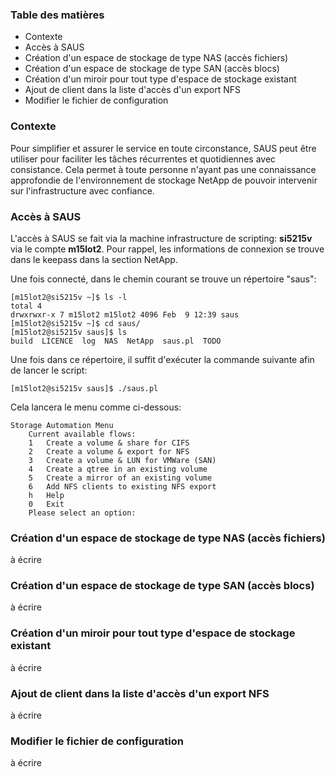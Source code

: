 ### Table des matières
* Contexte
* Accès à SAUS
* Création d'un espace de stockage de type NAS (accès fichiers)
* Création d'un espace de stockage de type SAN (accès blocs)
* Création d'un miroir pour tout type d'espace de stockage existant
* Ajout de client dans la liste d'accès d'un export NFS
* Modifier le fichier de configuration

### Contexte
Pour simplifier et assurer le service en toute circonstance, SAUS peut être utiliser pour faciliter les tâches récurrentes et quotidiennes avec consistance.
Cela permet à toute personne n'ayant pas une connaissance approfondie de l'environnement de stockage NetApp de pouvoir intervenir sur l'infrastructure avec confiance.

### Accès à SAUS
L'accès à SAUS se fait via la machine infrastructure de scripting: <strong>si5215v</strong> via le compte <strong>m15lot2</strong>. Pour rappel, les informations de connexion se trouve dans le keepass dans la section NetApp. 

Une fois connecté, dans le chemin courant se trouve un répertoire "saus":
```
[m15lot2@si5215v ~]$ ls -l
total 4
drwxrwxr-x 7 m15lot2 m15lot2 4096 Feb  9 12:39 saus
[m15lot2@si5215v ~]$ cd saus/
[m15lot2@si5215v saus]$ ls
build  LICENCE  log  NAS  NetApp  saus.pl  TODO
```

Une fois dans ce répertoire, il suffit d'exécuter la commande suivante afin de lancer le script:
```
[m15lot2@si5215v saus]$ ./saus.pl
```
Cela lancera le menu comme ci-dessous:
```
Storage Automation Menu
    Current available flows:
    1   Create a volume & share for CIFS
    2   Create a volume & export for NFS
    3   Create a volume & LUN for VMWare (SAN)
    4   Create a qtree in an existing volume
    5   Create a mirror of an existing volume
    6   Add NFS clients to existing NFS export
    h   Help
    0   Exit
    Please select an option:
```

### Création d'un espace de stockage de type NAS (accès fichiers)
à écrire

### Création d'un espace de stockage de type SAN (accès blocs)
à écrire

### Création d'un miroir pour tout type d'espace de stockage existant
à écrire

### Ajout de client dans la liste d'accès d'un export NFS
à écrire

### Modifier le fichier de configuration
à écrire